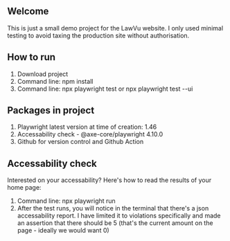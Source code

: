 ## Welcome
This is just a small demo project for the LawVu website. I only used minimal testing to avoid taxing the production site without authorisation.

## How to run
1. Download project
2. Command line: npm install
3. Command line: npx playwright test or npx playwright test --ui

## Packages in project
1. Playwright latest version at time of creation: 1.46
2. Accessability check - @axe-core/playwright 4.10.0
3. Github for version control and Github Action

## Accessability check
Interested on your accessability? Here's how to read the results of your home page:
1. Command line: npx playwright run
2. After the test runs, you will notice in the terminal that there's a json accessability report. I have limited it to violations specifically and made an assertion that there should be 5 (that's the current amount on the page - ideally we would want 0)
